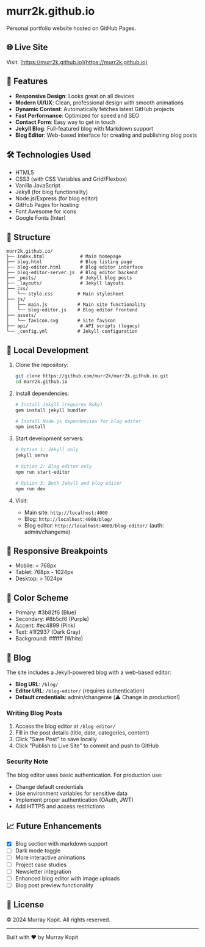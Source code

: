 # murr2k.github.io

Personal portfolio website hosted on GitHub Pages.

## 🌐 Live Site

Visit: [https://murr2k.github.io](https://murr2k.github.io)

## 🚀 Features

- **Responsive Design**: Looks great on all devices
- **Modern UI/UX**: Clean, professional design with smooth animations
- **Dynamic Content**: Automatically fetches latest GitHub projects
- **Fast Performance**: Optimized for speed and SEO
- **Contact Form**: Easy way to get in touch
- **Jekyll Blog**: Full-featured blog with Markdown support
- **Blog Editor**: Web-based interface for creating and publishing blog posts

## 🛠️ Technologies Used

- HTML5
- CSS3 (with CSS Variables and Grid/Flexbox)
- Vanilla JavaScript
- Jekyll (for blog functionality)
- Node.js/Express (for blog editor)
- GitHub Pages for hosting
- Font Awesome for icons
- Google Fonts (Inter)

## 📂 Structure

```
murr2k.github.io/
├── index.html             # Main homepage
├── blog.html              # Blog listing page
├── blog-editor.html       # Blog editor interface
├── blog-editor-server.js  # Blog editor backend
├── _posts/                # Jekyll blog posts
├── _layouts/              # Jekyll layouts
├── css/
│   └── style.css         # Main stylesheet
├── js/
│   ├── main.js           # Main site functionality
│   └── blog-editor.js    # Blog editor frontend
├── assets/
│   └── favicon.svg       # Site favicon
├── api/                   # API scripts (legacy)
└── _config.yml           # Jekyll configuration
```

## 🔧 Local Development

1. Clone the repository:
   ```bash
   git clone https://github.com/murr2k/murr2k.github.io.git
   cd murr2k.github.io
   ```

2. Install dependencies:
   ```bash
   # Install Jekyll (requires Ruby)
   gem install jekyll bundler
   
   # Install Node.js dependencies for blog editor
   npm install
   ```

3. Start development servers:
   ```bash
   # Option 1: Jekyll only
   jekyll serve
   
   # Option 2: Blog editor only
   npm run start-editor
   
   # Option 3: Both Jekyll and blog editor
   npm run dev
   ```

4. Visit:
   - Main site: `http://localhost:4000`
   - Blog: `http://localhost:4000/blog/`
   - Blog editor: `http://localhost:4000/blog-editor/` (auth: admin/changeme)

## 📱 Responsive Breakpoints

- Mobile: < 768px
- Tablet: 768px - 1024px
- Desktop: > 1024px

## 🎨 Color Scheme

- Primary: #3b82f6 (Blue)
- Secondary: #8b5cf6 (Purple)
- Accent: #ec4899 (Pink)
- Text: #1f2937 (Dark Gray)
- Background: #ffffff (White)

## 📝 Blog

The site includes a Jekyll-powered blog with a web-based editor:

- **Blog URL**: `/blog/`
- **Editor URL**: `/blog-editor/` (requires authentication)
- **Default credentials**: admin/changeme (⚠️ Change in production!)

### Writing Blog Posts

1. Access the blog editor at `/blog-editor/`
2. Fill in the post details (title, date, categories, content)
3. Click "Save Post" to save locally
4. Click "Publish to Live Site" to commit and push to GitHub

### Security Note

The blog editor uses basic authentication. For production use:
- Change default credentials
- Use environment variables for sensitive data
- Implement proper authentication (OAuth, JWT)
- Add HTTPS and access restrictions

## 📈 Future Enhancements

- [x] Blog section with markdown support
- [ ] Dark mode toggle
- [ ] More interactive animations
- [ ] Project case studies
- [ ] Newsletter integration
- [ ] Enhanced blog editor with image uploads
- [ ] Blog post preview functionality

## 📄 License

© 2024 Murray Kopit. All rights reserved.

---

Built with ❤️ by Murray Kopit